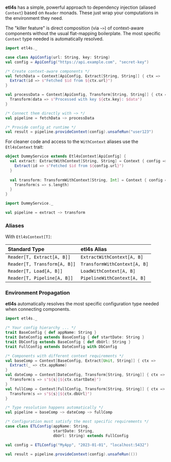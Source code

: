 
**etl4s** has a simple, powerful approach to dependency injection (aliased `Context`) based on `Reader` monads.
These just wrap your computations in the environment they need.

The "killer feature" is direct composition (via `~>`) of context-aware components without the usual flat-mapping boilerplate.
The most specific `Context` type needed is automatically resolved.



```scala
import etl4s._

case class ApiConfig(url: String, key: String)
val config = ApiConfig("https://api.example.com", "secret-key")

/* Create context-aware components */
val fetchData = Context[ApiConfig, Extract[String, String]] { ctx =>
  Extract(id => s"Fetched $id from ${ctx.url}")
}

val processData = Context[ApiConfig, Transform[String, String]] { ctx =>
  Transform(data => s"Processed with key ${ctx.key}: $data")
}

/* Connect them directly with ~> */
val pipeline = fetchData ~> processData

/* Provide config at runtime */
val result = pipeline.provideContext(config).unsafeRun("user123")
```

For cleaner code and access to the `WithContext` aliases use the `Etl4sContext` trait:
```scala
object DummyService extends Etl4sContext[ApiConfig] {
  val extract: ExtractWithContext[String, String] = Context { config => 
    Extract(id => s"Fetched $id from ${config.url}")
  }
  
  val transform: TransformWithContext[String, Int] = Context { config =>
    Transform(s => s.length)
  }
}

import DummyService._

val pipeline = extract ~> transform
```

### Aliases

With `Etl4sContext[T]`:

| Standard Type | etl4s Alias |
|:--------------|:------------|
| `Reader[T, Extract[A, B]]` | `ExtractWithContext[A, B]` |
| `Reader[T, Transform[A, B]]` | `TransformWithContext[A, B]` |
| `Reader[T, Load[A, B]]` | `LoadWithContext[A, B]` |
| `Reader[T, Pipeline[A, B]]` | `PipelineWithContext[A, B]` |

### Environment Propagation

**etl4s** automatically resolves the most specific configuration type needed when connecting components.

```scala
import etl4s._

/* Your config hierarchy ... */
trait BaseConfig { def appName: String }
trait DateConfig extends BaseConfig { def startDate: String }
trait DbConfig extends BaseConfig { def dbUrl: String }
trait FullConfig extends DateConfig with DbConfig

/* Components with different context requirements */
val baseComp = Context[BaseConfig, Extract[Unit, String]] { ctx =>
  Extract(_ => ctx.appName) 
}
val dateComp = Context[DateConfig, Transform[String, String]] { ctx =>
  Transform(s => s"${s}|${ctx.startDate}") 
}
val fullComp = Context[FullConfig, Transform[String, String]] { ctx =>
  Transform(s => s"${s}|${ctx.dbUrl}") 
}

/* Type resolution happens automatically */
val pipeline = baseComp ~> dateComp ~> fullComp

/* Configuration must satisfy the most specific requirements */
case class ETLConfig(appName: String, 
                     startDate: String,
                     dbUrl: String) extends FullConfig

val config = ETLConfig("MyApp", "2023-01-01", "localhost:5432")

val result = pipeline.provideContext(config).unsafeRun(())
```

